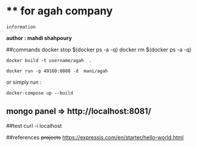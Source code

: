 # ** for agah company
`information`

**author : mahdi shahpoury**

##commands
    docker stop $(docker ps -a -q)
    docker rm $(docker ps -a -q)


 `docker build -t username/agah  .`
 
 `docker run -p 49160:8080 -d  mani/agah`
 
  or  simply run  : 
 
  `docker-compose up --build`

##   mongo panel  => http://localhost:8081/

##test
curl -i localhost

##references ~~projects~~
 https://expressjs.com/en/starter/hello-world.html
